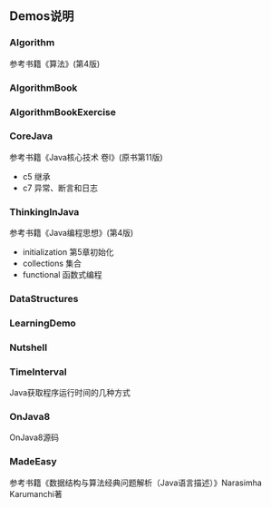 ## Demos说明

### Algorithm
参考书籍《算法》(第4版)

### AlgorithmBook

### AlgorithmBookExercise

### CoreJava
参考书籍《Java核心技术 卷Ⅰ》(原书第11版)

+ c5 继承
+ c7 异常、断言和日志
### ThinkingInJava
参考书籍《Java编程思想》(第4版)
+ initialization 第5章初始化
+ collections 集合
+ functional 函数式编程
### DataStructures

### LearningDemo

### Nutshell

### TimeInterval

Java获取程序运行时间的几种方式

### OnJava8

OnJava8源码

### MadeEasy
参考书籍《数据结构与算法经典问题解析（Java语言描述）》Narasimha Karumanchi著
